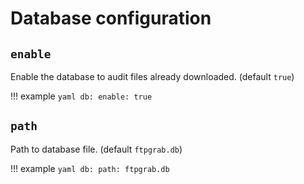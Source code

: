 # Database configuration

## `enable`

Enable the database to audit files already downloaded. (default `true`)

!!! example
    ```yaml
    db:
      enable: true
    ```

## `path`

Path to database file. (default `ftpgrab.db`)

!!! example
    ```yaml
    db:
      path: ftpgrab.db
    ```
